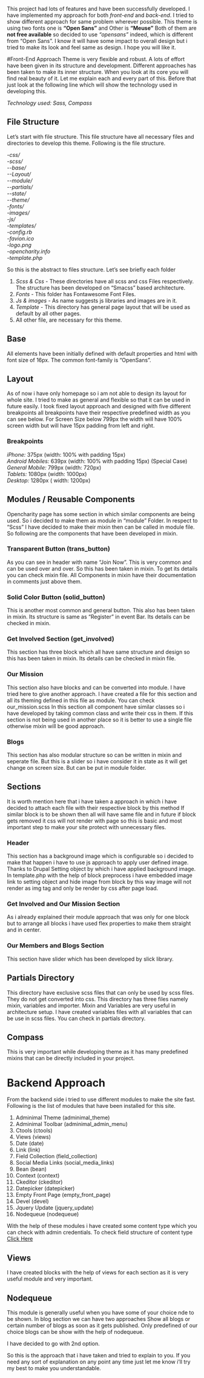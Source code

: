 This project had lots of features and have been successfully developed. I have implemented my approach for both _front-end_ and _back-end_. I tried to show different approach for same problem wherever possible. This theme is using two fonts one is **“Open Sans”** and Other is **“Meuse”** Both of them are **not free available** so decided to use _“opensans”_ indeed, which is different from “Open Sans”. I know it will have some impact to overall design but i tried to make its look and feel same as design. I hope you will like it.

#Front-End Approach
Theme is very flexible and robust. A lots of effort have been given in its structure and development. Different approaches has been taken to make its inner structure. When you look at its core you will find real beauty of it. Let me explain each and every part of this. Before that just look at the following line which will show the technology used in developing this.

_Technology used: Sass, Compass_

## File Structure
Let’s start with file structure. This file structure have all necessary files and directories to develop this theme. Following is the file structure.

_\-css/_  
_\-scss/_  
  _--base/_  
  _--Layout/_  
  _--module/_  
  _--partials/_  
  _--state/_  
  _--theme/_  
_-fonts/_  
_-images/_  
_-js/_  
_-templates/_  
_-config.rb_  
_-favion.ico_  
_-logo.png_  
_-opencharity.info_  
_-template.php_  

So this is the abstract to files structure. Let’s see briefly each folder

1. _Scss & Css_ - These directories have all scss and css Files respectively. The structure has been developed on “Smacss” based architecture.
2. _Fonts_ - This folder has Fontawesome Font Files.
3. _Js & images_ - As name suggests js libraries and images are in it.
4. _Template_ - This directory has general page layout that will be used as default by all other pages. 
5. All other file, are necessary for this theme.

## Base
All elements have been initially defined with default properties and html with font size of 16px. The common font-family is “OpenSans”.

## Layout
As of now i have only homepage so i am not able to design its layout for whole site. I tried to make as general and flexible so that it can be used in future easily. I took fixed layout approach and designed with five different breakpoints all breakpoints have their respective predefined width as you can see below. For Screen Size below 799px the width will have 100% screen width but will have 15px padding from left and right.

### Breakpoints
_iPhone:_             375px  (width: 100% with padding 15px)  
_Android Mobiles:_    639px  (width: 100% with padding 15px) (Special Case)  
_General Mobile:_     799px  (width: 720px)  
_Tablets:_ 	      1080px (width: 1000px)  
_Desktop:_            1280px ( width: 1200px)   

## Modules / Reusable Components

Opencharity page has some section in which similar components are being used. So i decided to make them as module in “module” Folder. In respect to “Scss” I have decided to make their mixin then can be called in module file. So following are the components that have been developed in mixin.

### Transparent Button (trans_button)
As you can see in header with name “Join Now”. This is very common and can be used over and over. So this has been taken in mixin. To get its details you can check mixin file. All Components in mixin have their documentation in comments just above them.

### Solid Color Button (solid_button) 
This is another most common and general button. This also has been taken in mixin. Its structure is same as “Register” in event Bar. Its details can be checked in mixin.

### Get Involved Section (get_involved)
This section has three block which all have same structure and design so this has been taken in mixin. Its details can be checked in mixin file.

### Our Mission 
This section also have blocks and can be converted into module. I have tried here to give another approach. I have created a file for this section and all its theming defined in this file as module. You can check our_mission.scss In this section all component have similar classes so i have developed by taking common class and write their css in them. If this section is not being used in another place so it is better to use a single file otherwise mixin will be good approach.

### Blogs
This section has also modular structure so can be written in mixin and seperate file. But this is a slider so i have consider it in state as it will get change on screen size. But can be put in module folder.

## Sections
It is worth mention here that i have taken a approach in which i have decided to attach each file with their respective block by this method If similar block is to be shown then all will have same file and in future if block gets removed it css will not render with page so this is basic and most important step to make your site protect with unnecessary files.

### Header 
This section has a background image which is configurable so i decided to make that happen i have to use js approach to apply user defined image. Thanks to Drupal Setting object by which i have applied background image. In template.php with the help of block preprocess i have embedded image link to setting object and hide image from block by this way image will not render as img tag and only be render by css after page load.

### Get Involved and Our Mission Section
As i already explained their module approach that was only for one block but to arrange all blocks i have used flex properties to make them straight and in center.

### Our Members and Blogs Section
This section have slider which has been developed by slick library.

## Partials Directory
This directory have exclusive scss files that can only be used by scss files. They do not get converted into css. This directory has three files namely mixin, variables and importer. Mixin and Variables are very useful in architecture setup. I have created variables files with all variables that can be use in scss files. You can check in partials directory.

## Compass
This is very important while developing theme as it has many predefined mixins that can be directly included in your project.

# Backend Approach
From the backend side i tried to use different modules to make the site fast. Following is the list of modules that have been installed for this site.

1. Adminimal Theme (adminimal_theme)
2. Adminimal Toolbar (adminimal_admin_menu)
3. Ctools (ctools)
4. Views (views)
5. Date (date)
6. Link (link)
7. Field Collection (field_collection)
8. Social Media Links (social_media_links)
9. Bean (bean)
10. Context (context)
11. Ckeditor (ckeditor)
12. Datepicker (datepicker)
13. Empty Front Page (empty_front_page)
14. Devel (devel)
15. Jquery Update (jquery_update)
16. Nodequeue (nodequeue)

With the help of these modules i have created some content type which you can check with admin credentials. To check field structure of content type [Click Here](https://docs.google.com/document/d/1njK1U-XuTvhAbg48y-hrnfWsly4nRAGtrtTzr-6JlVw/edit#heading=h.80at22qjwm3c)

## Views
I have created blocks with the help of views for each section as it is very useful module and very important.

## Nodequeue
This module is generally useful when you have some of your choice nde to be shown. In blog section we can have two approaches
Show all blogs or certain number of blogs as soon as it gets published.
Only predefined of our choice blogs can be show with the help of nodequeue.

I have decided to go with 2nd option.

So this is the approach that i have taken and tried to explain to you. If you need any sort of explanation on any point any time just let me know i’ll try my best to make you understandable.

